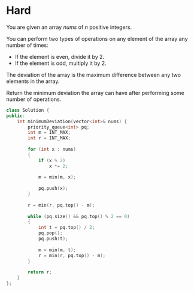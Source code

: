 # Hard

You are given an array $nums$ of $n$ positive integers.

You can perform two types of operations on any element of the array any number of times:

- If the element is even, divide it by $2$.
- If the element is odd, multiply it by $2$.

The deviation of the array is the maximum difference between any two elements in the array.

Return the minimum deviation the array can have after performing some number of operations.

```cpp
class Solution {
public:
    int minimumDeviation(vector<int>& nums) {
        priority_queue<int> pq;
        int m = INT_MAX;
        int r = INT_MAX;
        
        for (int x : nums)
        {
            if (x % 2)
                x *= 2;
            
            m = min(m, x);
            
            pq.push(x);
        }
        
        r = min(r, pq.top() - m);
        
        while (pq.size() && pq.top() % 2 == 0)
        {
            int t = pq.top() / 2;
            pq.pop();
            pq.push(t);
            
            m = min(m, t);
            r = min(r, pq.top() - m);
        }
        
        return r;
    }
};
```
